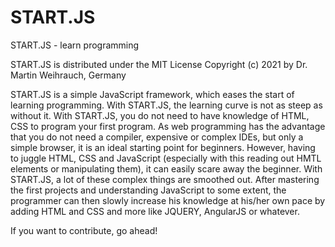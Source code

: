 # START.JS
START.JS - learn programming

START.JS is distributed under the MIT License
Copyright (c) 2021 by Dr. Martin Weihrauch, Germany

START.JS is a simple JavaScript framework, which eases the start of learning programming. With START.JS, the learning curve
is not as steep as without it. With START.JS, you do not need to have knowledge of HTML, CSS to program your first program.
As web programming has the advantage that you do not need a compiler, expensive or complex IDEs, but only a simple browser, 
it is an ideal starting point for beginners. However, having to juggle HTML, CSS and JavaScript (especially with this 
reading out HMTL elements or manipulating them), it can easily scare away the beginner. With START.JS, a lot of these 
complex things are smoothed out. After mastering the first projects and understanding JavaScript to some extent, the programmer
can then slowly increase his knowledge at his/her own pace by adding HTML and CSS and more like JQUERY, AngularJS or whatever.

If you want to contribute, go ahead!
